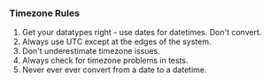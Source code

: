 ### Timezone Rules
1. Get your datatypes right - use dates for datetimes. Don't convert.
2. Always use UTC except at the edges of the system.
3. Don't underestimate timezone issues.
4. Always check for timezone problems in tests.
5. Never ever ever convert from a date to a datetime.
